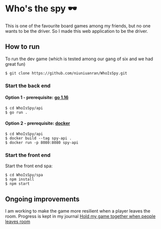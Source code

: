 # Who's the spy 🕶️

This is one of the favourite board games among my friends, but no one wants to be the driver. So I made this web application to be the driver.

## How to run

To run the dev game (which is tested among our gang of six and we had great fun)
```
$ git clone https://github.com/niuniuanran/WhoIsSpy.git
```

### Start the back end

#### Option 1 - prerequisite: [go 1.16](https://golang.org/dl/)

```
$ cd WhoIsSpy/api
$ go run .
```

#### Option 2 - prerequisite: [docker](https://docs.docker.com/get-docker/)
```
$ cd WhoIsSpy/api
$ docker build --tag spy-api .
$ docker run -p 8080:8080 spy-api
```

### Start the front end

Start the front end spa:
```
$ cd WhoIsSpy/spa
$ npm install
$ npm start
```

## Ongoing improvements

I am working to make the game more resilient when a player leaves the room. Progress is kept in my journal [Hold my game together when people leaves room](https://niuniuanran.github.io/2021/07/20/Hold-my-game-together-when-people-leaves-room/)
